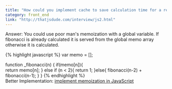 ```yaml
---
title: "How could you implement cache to save calculation time for a recursive fibonacci function?"
category: front_end
link: "http://thatjsdude.com/interview/js2.html"
---
```

Answer: You could use poor man's memoization with a global variable. If fibonacci is already calculated it is served from the global memo array otherwise it is calculated.

{% highlight javascript %}
var memo = [];

function _fibonacci(n) {
   if(memo[n]){    
    return memo[n];
   }
   else if (n < 2){
     return 1;
   }else{
     fibonacci(n-2) + fibonacci(n-1);
   }
}
{% endhighlight %}       
Better Implementation: [implement memoization in JavaScript](https://www.sitepoint.com/implementing-memoization-in-javascript/)
